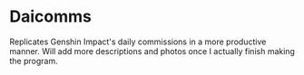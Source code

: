 # Daicomms
Replicates Genshin Impact's daily commissions in a more productive manner.
Will add more descriptions and photos once I actually finish making the program.
